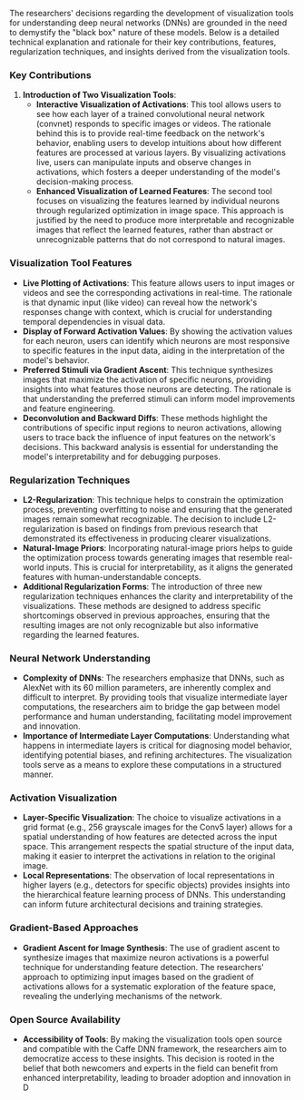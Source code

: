The researchers' decisions regarding the development of visualization tools for understanding deep neural networks (DNNs) are grounded in the need to demystify the "black box" nature of these models. Below is a detailed technical explanation and rationale for their key contributions, features, regularization techniques, and insights derived from the visualization tools.

### Key Contributions

1. **Introduction of Two Visualization Tools**:
   - **Interactive Visualization of Activations**: This tool allows users to see how each layer of a trained convolutional neural network (convnet) responds to specific images or videos. The rationale behind this is to provide real-time feedback on the network's behavior, enabling users to develop intuitions about how different features are processed at various layers. By visualizing activations live, users can manipulate inputs and observe changes in activations, which fosters a deeper understanding of the model's decision-making process.
   - **Enhanced Visualization of Learned Features**: The second tool focuses on visualizing the features learned by individual neurons through regularized optimization in image space. This approach is justified by the need to produce more interpretable and recognizable images that reflect the learned features, rather than abstract or unrecognizable patterns that do not correspond to natural images.

### Visualization Tool Features

- **Live Plotting of Activations**: This feature allows users to input images or videos and see the corresponding activations in real-time. The rationale is that dynamic input (like video) can reveal how the network's responses change with context, which is crucial for understanding temporal dependencies in visual data.
- **Display of Forward Activation Values**: By showing the activation values for each neuron, users can identify which neurons are most responsive to specific features in the input data, aiding in the interpretation of the model's behavior.
- **Preferred Stimuli via Gradient Ascent**: This technique synthesizes images that maximize the activation of specific neurons, providing insights into what features those neurons are detecting. The rationale is that understanding the preferred stimuli can inform model improvements and feature engineering.
- **Deconvolution and Backward Diffs**: These methods highlight the contributions of specific input regions to neuron activations, allowing users to trace back the influence of input features on the network's decisions. This backward analysis is essential for understanding the model's interpretability and for debugging purposes.

### Regularization Techniques

- **L2-Regularization**: This technique helps to constrain the optimization process, preventing overfitting to noise and ensuring that the generated images remain somewhat recognizable. The decision to include L2-regularization is based on findings from previous research that demonstrated its effectiveness in producing clearer visualizations.
- **Natural-Image Priors**: Incorporating natural-image priors helps to guide the optimization process towards generating images that resemble real-world inputs. This is crucial for interpretability, as it aligns the generated features with human-understandable concepts.
- **Additional Regularization Forms**: The introduction of three new regularization techniques enhances the clarity and interpretability of the visualizations. These methods are designed to address specific shortcomings observed in previous approaches, ensuring that the resulting images are not only recognizable but also informative regarding the learned features.

### Neural Network Understanding

- **Complexity of DNNs**: The researchers emphasize that DNNs, such as AlexNet with its 60 million parameters, are inherently complex and difficult to interpret. By providing tools that visualize intermediate layer computations, the researchers aim to bridge the gap between model performance and human understanding, facilitating model improvement and innovation.
- **Importance of Intermediate Layer Computations**: Understanding what happens in intermediate layers is critical for diagnosing model behavior, identifying potential biases, and refining architectures. The visualization tools serve as a means to explore these computations in a structured manner.

### Activation Visualization

- **Layer-Specific Visualization**: The choice to visualize activations in a grid format (e.g., 256 grayscale images for the Conv5 layer) allows for a spatial understanding of how features are detected across the input space. This arrangement respects the spatial structure of the input data, making it easier to interpret the activations in relation to the original image.
- **Local Representations**: The observation of local representations in higher layers (e.g., detectors for specific objects) provides insights into the hierarchical feature learning process of DNNs. This understanding can inform future architectural decisions and training strategies.

### Gradient-Based Approaches

- **Gradient Ascent for Image Synthesis**: The use of gradient ascent to synthesize images that maximize neuron activations is a powerful technique for understanding feature detection. The researchers' approach to optimizing input images based on the gradient of activations allows for a systematic exploration of the feature space, revealing the underlying mechanisms of the network.

### Open Source Availability

- **Accessibility of Tools**: By making the visualization tools open source and compatible with the Caffe DNN framework, the researchers aim to democratize access to these insights. This decision is rooted in the belief that both newcomers and experts in the field can benefit from enhanced interpretability, leading to broader adoption and innovation in D